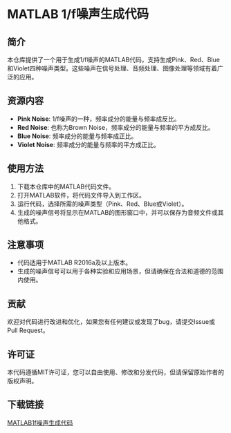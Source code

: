 # MATLAB 1/f噪声生成代码

## 简介

本仓库提供了一个用于生成1/f噪声的MATLAB代码，支持生成Pink、Red、Blue和Violet四种噪声类型。这些噪声在信号处理、音频处理、图像处理等领域有着广泛的应用。

## 资源内容

- **Pink Noise**: 1/f噪声的一种，频率成分的能量与频率成反比。
- **Red Noise**: 也称为Brown Noise，频率成分的能量与频率的平方成反比。
- **Blue Noise**: 频率成分的能量与频率成正比。
- **Violet Noise**: 频率成分的能量与频率的平方成正比。

## 使用方法

1. 下载本仓库中的MATLAB代码文件。
2. 打开MATLAB软件，将代码文件导入到工作区。
3. 运行代码，选择所需的噪声类型（Pink、Red、Blue或Violet）。
4. 生成的噪声信号将显示在MATLAB的图形窗口中，并可以保存为音频文件或其他格式。

## 注意事项

- 代码适用于MATLAB R2016a及以上版本。
- 生成的噪声信号可以用于各种实验和应用场景，但请确保在合法和道德的范围内使用。

## 贡献

欢迎对代码进行改进和优化，如果您有任何建议或发现了bug，请提交Issue或Pull Request。

## 许可证

本代码遵循MIT许可证，您可以自由使用、修改和分发代码，但请保留原始作者的版权声明。

## 下载链接

[MATLAB1f噪声生成代码](https://pan.quark.cn/s/a7d44872c5cc)
